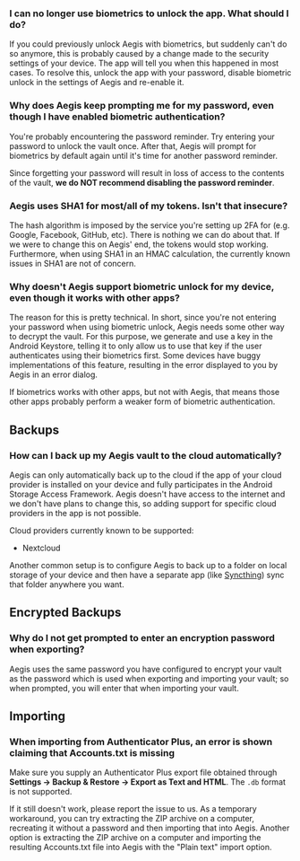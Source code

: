 

### I can no longer use biometrics to unlock the app. What should I do?

If you could previously unlock Aegis with biometrics, but suddenly can't do so
anymore, this is probably caused by a change made to the security settings of
your device. The app will tell you when this happened in most cases. To resolve
this, unlock the app with your password, disable biometric unlock in the
settings of Aegis and re-enable it.

### Why does Aegis keep prompting me for my password, even though I have enabled biometric authentication?

You're probably encountering the password reminder. Try entering your password
to unlock the vault once. After that, Aegis will prompt for biometrics by
default again until it's time for another password reminder.

Since forgetting your password will result in loss of access to the contents of
the vault, __we do NOT recommend disabling the password reminder__.

### Aegis uses SHA1 for most/all of my tokens. Isn't that insecure?

The hash algorithm is imposed by the service you're setting up 2FA for (e.g.
Google, Facebook, GitHub, etc). There is nothing we can do about that. If we
were to change this on Aegis' end, the tokens would stop working. Furthermore,
when using SHA1 in an HMAC calculation, the currently known issues in SHA1 are
not of concern.

### Why doesn't Aegis support biometric unlock for my device, even though it works with other apps?

The reason for this is pretty technical. In short, since you're not entering
your password when using biometric unlock, Aegis needs some other way to decrypt
the vault. For this purpose, we generate and use a key in the Android Keystore,
telling it to only allow us to use that key if the user authenticates using
their biometrics first. Some devices have buggy implementations of this feature,
resulting in the error displayed to you by Aegis in an error dialog.

If biometrics works with other apps, but not with Aegis, that means those other
apps probably perform a weaker form of biometric authentication.

## Backups

### How can I back up my Aegis vault to the cloud automatically?

Aegis can only automatically back up to the cloud if the app of your cloud
provider is installed on your device and fully participates in the Android
Storage Access Framework. Aegis doesn't have access to the internet and we don't
have plans to change this, so adding support for specific cloud providers in the
app is not possible.

Cloud providers currently known to be supported:
- Nextcloud

Another common setup is to configure Aegis to back up to a folder on local
storage of your device and then have a separate app (like
[Syncthing](https://syncthing.net/)) sync that folder anywhere you want.

## Encrypted Backups

### Why do I not get prompted to enter an encryption password when exporting?

Aegis uses the same password you have configured to encrypt your vault as the
password which is used when exporting and importing your vault; so when prompted, 
you will enter that when importing your vault.

## Importing

### When importing from Authenticator Plus, an error is shown claiming that Accounts.txt is missing

Make sure you supply an Authenticator Plus export file obtained through
__Settings -> Backup & Restore -> Export as Text and HTML__. The ``.db`` format
is not supported.

If it still doesn't work, please report the issue to us. As a temporary
workaround, you can try extracting the ZIP archive on a computer, recreating it
without a password and then importing that into Aegis. Another option is
extracting the ZIP archive on a computer and importing the resulting
Accounts.txt file into Aegis with the "Plain text" import option.
